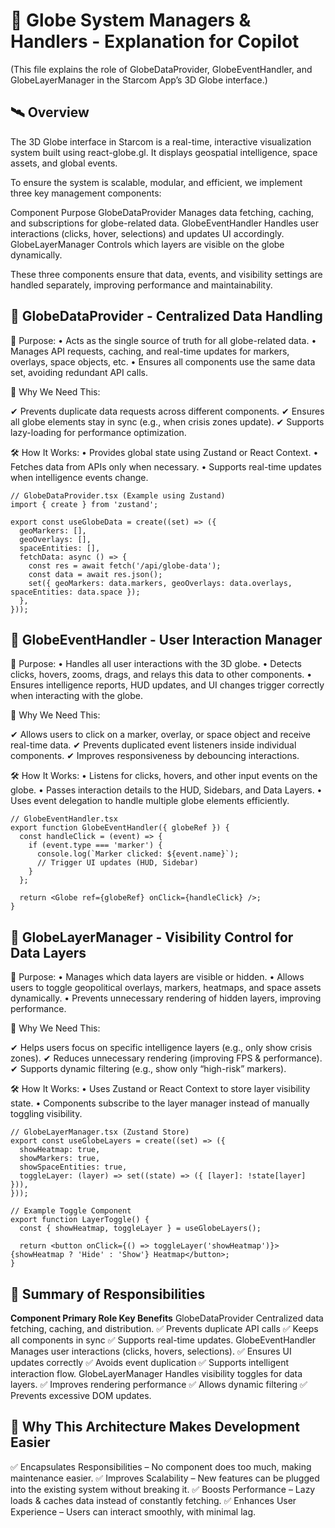 # 📜 Globe System Managers & Handlers - Explanation for Copilot

(This file explains the role of GlobeDataProvider, GlobeEventHandler, and GlobeLayerManager in the Starcom App’s 3D Globe interface.)

## 🛰️ Overview

The 3D Globe interface in Starcom is a real-time, interactive visualization system built using react-globe.gl. It displays geospatial intelligence, space assets, and global events.

To ensure the system is scalable, modular, and efficient, we implement three key management components:

Component	Purpose
GlobeDataProvider	Manages data fetching, caching, and subscriptions for globe-related data.
GlobeEventHandler	Handles user interactions (clicks, hover, selections) and updates UI accordingly.
GlobeLayerManager	Controls which layers are visible on the globe dynamically.

These three components ensure that data, events, and visibility settings are handled separately, improving performance and maintainability.

## 📂 GlobeDataProvider - Centralized Data Handling

📌 Purpose:
	•	Acts as the single source of truth for all globe-related data.
	•	Manages API requests, caching, and real-time updates for markers, overlays, space objects, etc.
	•	Ensures all components use the same data set, avoiding redundant API calls.

🔹 Why We Need This:

✔ Prevents duplicate data requests across different components.
✔ Ensures all globe elements stay in sync (e.g., when crisis zones update).
✔ Supports lazy-loading for performance optimization.

🛠️ How It Works:
	•	Provides global state using Zustand or React Context.
	•	Fetches data from APIs only when necessary.
	•	Supports real-time updates when intelligence events change.

```tsx
// GlobeDataProvider.tsx (Example using Zustand)
import { create } from 'zustand';

export const useGlobeData = create((set) => ({
  geoMarkers: [],
  geoOverlays: [],
  spaceEntities: [],
  fetchData: async () => {
    const res = await fetch('/api/globe-data');
    const data = await res.json();
    set({ geoMarkers: data.markers, geoOverlays: data.overlays, spaceEntities: data.space });
  },
}));
```

## 📂 GlobeEventHandler - User Interaction Manager

📌 Purpose:
	•	Handles all user interactions with the 3D globe.
	•	Detects clicks, hovers, zooms, drags, and relays this data to other components.
	•	Ensures intelligence reports, HUD updates, and UI changes trigger correctly when interacting with the globe.

🔹 Why We Need This:

✔ Allows users to click on a marker, overlay, or space object and receive real-time data.
✔ Prevents duplicated event listeners inside individual components.
✔ Improves responsiveness by debouncing interactions.

🛠️ How It Works:
	•	Listens for clicks, hovers, and other input events on the globe.
	•	Passes interaction details to the HUD, Sidebars, and Data Layers.
	•	Uses event delegation to handle multiple globe elements efficiently.

```tsx
// GlobeEventHandler.tsx
export function GlobeEventHandler({ globeRef }) {
  const handleClick = (event) => {
    if (event.type === 'marker') {
      console.log(`Marker clicked: ${event.name}`);
      // Trigger UI updates (HUD, Sidebar)
    }
  };

  return <Globe ref={globeRef} onClick={handleClick} />;
}
```

## 📂 GlobeLayerManager - Visibility Control for Data Layers

📌 Purpose:
	•	Manages which data layers are visible or hidden.
	•	Allows users to toggle geopolitical overlays, markers, heatmaps, and space assets dynamically.
	•	Prevents unnecessary rendering of hidden layers, improving performance.

🔹 Why We Need This:

✔ Helps users focus on specific intelligence layers (e.g., only show crisis zones).
✔ Reduces unnecessary rendering (improving FPS & performance).
✔ Supports dynamic filtering (e.g., show only “high-risk” markers).

🛠️ How It Works:
	•	Uses Zustand or React Context to store layer visibility state.
	•	Components subscribe to the layer manager instead of manually toggling visibility.

```tsx
// GlobeLayerManager.tsx (Zustand Store)
export const useGlobeLayers = create((set) => ({
  showHeatmap: true,
  showMarkers: true,
  showSpaceEntities: true,
  toggleLayer: (layer) => set((state) => ({ [layer]: !state[layer] })),
}));

// Example Toggle Component
export function LayerToggle() {
  const { showHeatmap, toggleLayer } = useGlobeLayers();

  return <button onClick={() => toggleLayer('showHeatmap')}>{showHeatmap ? 'Hide' : 'Show'} Heatmap</button>;
}
```

## 🚀 Summary of Responsibilities

**Component	Primary Role	Key Benefits**
GlobeDataProvider	Centralized data fetching, caching, and distribution.	✅ Prevents duplicate API calls ✅ Keeps all components in sync ✅ Supports real-time updates.
GlobeEventHandler	Manages user interactions (clicks, hovers, selections).	✅ Ensures UI updates correctly ✅ Avoids event duplication ✅ Supports intelligent interaction flow.
GlobeLayerManager	Handles visibility toggles for data layers.	✅ Improves rendering performance ✅ Allows dynamic filtering ✅ Prevents excessive DOM updates.

## 🚀 Why This Architecture Makes Development Easier

✅ Encapsulates Responsibilities – No component does too much, making maintenance easier.
✅ Improves Scalability – New features can be plugged into the existing system without breaking it.
✅ Boosts Performance – Lazy loads & caches data instead of constantly fetching.
✅ Enhances User Experience – Users can interact smoothly, with minimal lag.